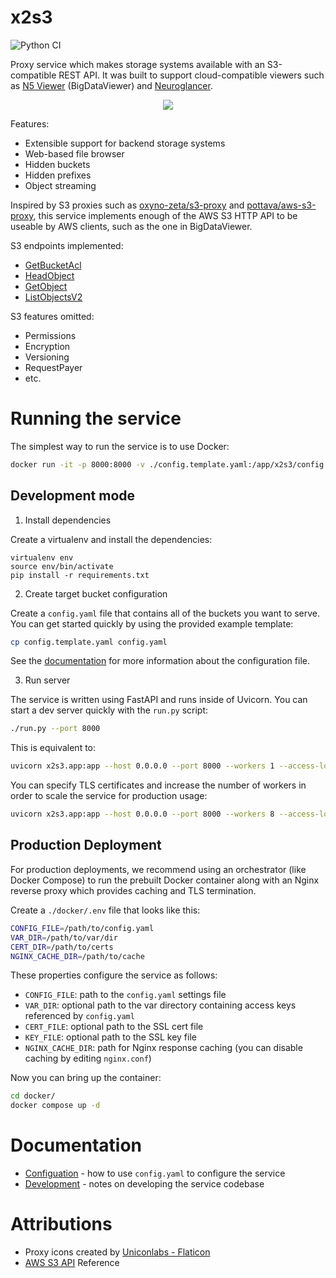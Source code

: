 # x2s3

![Python CI](https://github.com/JaneliaSciComp/x2s3/actions/workflows/python-ci.yml/badge.svg)

Proxy service which makes storage systems available with an S3-compatible REST API. It was built to support cloud-compatible viewers such as [N5 Viewer](https://github.com/saalfeldlab/n5-viewer) (BigDataViewer) and [Neuroglancer](https://github.com/google/neuroglancer).

<p align="center">
    <img src="https://raw.githubusercontent.com/JaneliaSciComp/x2s3/main/docs/use_cases.png">
</p>

Features:
* Extensible support for backend storage systems
* Web-based file browser
* Hidden buckets
* Hidden prefixes
* Object streaming

Inspired by S3 proxies such as [oxyno-zeta/s3-proxy](https://github.com/oxyno-zeta/s3-proxy) and [pottava/aws-s3-proxy](https://github.com/pottava/aws-s3-proxy), this service implements enough of the AWS S3 HTTP API to be useable by AWS clients, such as the one in BigDataViewer.

S3 endpoints implemented:
* [GetBucketAcl](https://docs.aws.amazon.com/AmazonS3/latest/API/API_GetBucketAcl.html)
* [HeadObject](https://docs.aws.amazon.com/AmazonS3/latest/API/API_HeadObject.html)
* [GetObject](https://docs.aws.amazon.com/AmazonS3/latest/API/API_GetObject.html)
* [ListObjectsV2](https://docs.aws.amazon.com/AmazonS3/latest/API/API_ListObjectsV2.html)

S3 features omitted:
* Permissions
* Encryption
* Versioning
* RequestPayer
* etc.

# Running the service

The simplest way to run the service is to use Docker:

```bash
docker run -it -p 8000:8000 -v ./config.template.yaml:/app/x2s3/config.yaml ghcr.io/janeliascicomp/x2s3:latest
```

## Development mode

1. Install dependencies

Create a virtualenv and install the dependencies:

    virtualenv env
    source env/bin/activate
    pip install -r requirements.txt

2. Create target bucket configuration

Create a `config.yaml` file that contains all of the buckets you want to serve. You can get
started quickly by using the provided example template:

```bash
cp config.template.yaml config.yaml
```

See the [documentation](docs/Config.md) for more information about the configuration file.


3. Run server

The service is written using FastAPI and runs inside of Uvicorn. You can start a dev server quickly with the `run.py` script:

```bash
./run.py --port 8000
```

This is equivalent to:

```bash
uvicorn x2s3.app:app --host 0.0.0.0 --port 8000 --workers 1 --access-log --reload
```

You can specify TLS certificates and increase the number of workers in order to scale the service for production usage:

```bash
uvicorn x2s3.app:app --host 0.0.0.0 --port 8000 --workers 8 --access-log --ssl-keyfile /opt/tls/cert.key --ssl-certfile /opt/tls/cert.crt
```

## Production Deployment

For production deployments, we recommend using an orchestrator (like Docker Compose) to run the prebuilt Docker container along with an Nginx reverse proxy which provides caching and TLS termination.

Create a `./docker/.env` file that looks like this:

```bash
CONFIG_FILE=/path/to/config.yaml
VAR_DIR=/path/to/var/dir
CERT_DIR=/path/to/certs
NGINX_CACHE_DIR=/path/to/cache
```

These properties configure the service as follows:
* `CONFIG_FILE`: path to the `config.yaml` settings file
* `VAR_DIR`: optional path to the var directory containing access keys referenced by `config.yaml`
* `CERT_FILE`: optional path to the SSL cert file
* `KEY_FILE`: optional path to the SSL key file
* `NGINX_CACHE_DIR`: path for Nginx response caching (you can disable caching by editing `nginx.conf`)

Now you can bring up the container:

```bash
cd docker/
docker compose up -d
```

# Documentation

* [Configuation](docs/Config.md) - how to use `config.yaml` to configure the service
* [Development](docs/Development.md) - notes on developing the service codebase


# Attributions

* Proxy icons created by [Uniconlabs - Flaticon](https://www.flaticon.com/free-icons/proxy)
* [AWS S3 API](https://docs.aws.amazon.com/AmazonS3/latest/API/Type_API_Reference.html) Reference
